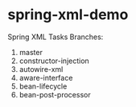# spring-xml-demo
Spring XML Tasks
Branches:
1. master
2. constructor-injection
3. autowire-xml
4. aware-interface
5. bean-lifecycle
6. bean-post-processor
